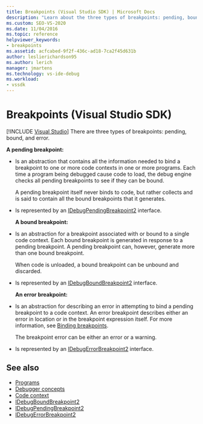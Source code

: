 ```yaml
---
title: Breakpoints (Visual Studio SDK) | Microsoft Docs
description: "Learn about the three types of breakpoints: pending, bound, and error. This article lists the interfaces used to implement the types."
ms.custom: SEO-VS-2020
ms.date: 11/04/2016
ms.topic: reference
helpviewer_keywords:
- breakpoints
ms.assetid: acfcabed-9f2f-436c-ad18-7ca2f45d631b
author: leslierichardson95
ms.author: lerich
manager: jmartens
ms.technology: vs-ide-debug
ms.workload:
- vssdk
---
```

# Breakpoints (Visual Studio SDK)

 [!INCLUDE [Visual Studio](~/includes/applies-to-version/vs-not-mac.md)]
There are three types of breakpoints: pending, bound, and error.

 **A pending breakpoint:**

- Is an abstraction that contains all the information needed to bind a breakpoint to one or more code contexts in one or more programs. Each time a program being debugged cause code to load, the debug engine checks all pending breakpoints to see if they can be bound.

   A pending breakpoint itself never binds to code, but rather collects and is said to contain all the bound breakpoints that it generates.

- Is represented by an [IDebugPendingBreakpoint2](../../extensibility/debugger/reference/idebugpendingbreakpoint2.md) interface.

  **A bound breakpoint:**

- Is an abstraction for a breakpoint associated with or bound to a single code context. Each bound breakpoint is generated in response to a pending breakpoint. A pending breakpoint can, however, generate more than one bound breakpoint.

   When code is unloaded, a bound breakpoint can be unbound and discarded.

- Is represented by an [IDebugBoundBreakpoint2](../../extensibility/debugger/reference/idebugboundbreakpoint2.md) interface.

  **An error breakpoint:**

- Is an abstraction for describing an error in attempting to bind a pending breakpoint to a code context. An error breakpoint describes either an error in location or in the breakpoint expression itself. For more information, see [Binding breakpoints](../../extensibility/debugger/binding-breakpoints.md).

   The breakpoint error can be either an error or a warning.

- Is represented by an [IDebugErrorBreakpoint2](../../extensibility/debugger/reference/idebugerrorbreakpoint2.md) interface.

## See also
- [Programs](../../extensibility/debugger/programs.md)
- [Debugger concepts](../../extensibility/debugger/debugger-concepts.md)
- [Code context](../../extensibility/debugger/code-context.md)
- [IDebugBoundBreakpoint2](../../extensibility/debugger/reference/idebugboundbreakpoint2.md)
- [IDebugPendingBreakpoint2](../../extensibility/debugger/reference/idebugpendingbreakpoint2.md)
- [IDebugErrorBreakpoint2](../../extensibility/debugger/reference/idebugerrorbreakpoint2.md)
